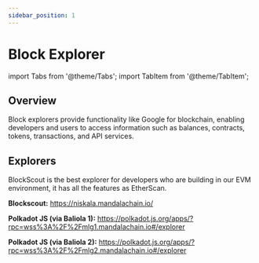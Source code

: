 ```yaml
---
sidebar_position: 1
---
```


# Block Explorer

import Tabs from '@theme/Tabs';
import TabItem from '@theme/TabItem';

## Overview

Block explorers provide functionality like Google for blockchain, enabling developers and users to access information such as balances, contracts, tokens, transactions, and API services.

## Explorers

<Tabs>
<TabItem value="niskala" label="Niskala Testnet" default>
<p>BlockScout is the best explorer for developers who are building in our EVM environment, it has all the features as EtherScan.</p>
<p><b>Blockscout:</b> <a href="https://niskala.mandalachain.io/">https://niskala.mandalachain.io/</a></p>
<p><b>Polkadot JS (via Baliola 1):</b> <a href="https://polkadot.js.org/apps/?rpc=wss%3A%2F%2Fmlg1.mandalachain.io#/explorer">https://polkadot.js.org/apps/?rpc=wss%3A%2F%2Fmlg1.mandalachain.io#/explorer</a></p>
<p><b>Polkadot JS (via Baliola 2):</b> <a href="https://polkadot.js.org/apps/?rpc=wss%3A%2F%2Fmlg2.mandalachain.io#/explorer">https://polkadot.js.org/apps/?rpc=wss%3A%2F%2Fmlg2.mandalachain.io#/explorer</a></p>
</TabItem>
</Tabs>
